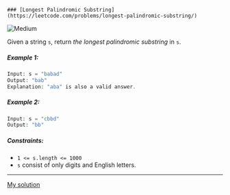     ### [Longest Palindromic Substring](https://leetcode.com/problems/longest-palindromic-substring/)
![Medium](https://img.shields.io/badge/Medium-fff5d9)

Given a string `s`, return _the longest palindromic substring_ in `s`.


##### Example 1:

```php
Input: s = "babad"
Output: "bab"
Explanation: "aba" is also a valid answer.
```

##### Example 2:

```php
Input: s = "cbbd"
Output: "bb"
```


##### Constraints:

* `1 <= s.length <= 1000`
* `s` consist of only digits and English letters.

---

[My solution](https://leetcode.com/problems/longest-palindromic-substring/submissions/933818934/)
